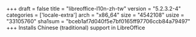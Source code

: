 +++
draft = false
title = "libreoffice-l10n-zh-tw"
version = "5.2.3.2-4"
categories = ['locale-extra']
arch = "x86_64"
size = "4542108"
usize = "33105760"
sha1sum = "bceb1af7d040f5e7bf0165ff97706ccb84a79497"
+++
Installs Chinese (traditional) support in LibreOffice